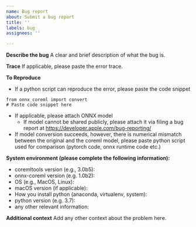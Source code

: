 ```yaml
---
name: Bug report
about: Submit a bug report
title: ''
labels: bug
assignees: ''

---
```


**Describe the bug**
A clear and brief description of what the bug is.

**Trace**
If applicable, please paste the error trace.

**To Reproduce**
- If a python script can reproduce the error, please paste the code snippet
```
from onnx_coreml import convert
# Paste code snippet here
```
- If applicable, please attach ONNX model
    - If model cannot be shared publicly, please attach it via filing a bug report at https://developer.apple.com/bug-reporting/ 
- If model conversion succeeds, however, there is numerical mismatch between the original and the coreml model, please paste python script used for comparison (pytorch code, onnx runtime code etc.)

**System environment (please complete the following information):**
 - coremltools version  (e.g., 3.0b5):
 - onnx-coreml version (e.g. 1.0b2):
 - OS (e.g., MacOS, Linux):
 - macOS version (if applicable):
 - How you install python (anaconda, virtualenv, system):
 - python version (e.g. 3.7):
 - any other relevant information:

**Additional context**
Add any other context about the problem here.
